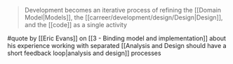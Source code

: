 > Development becomes an iterative process of refining the [[Domain Model|Models]], the [[carreer/development/design/Design|Design]], and the [[code]] as a single activity

#quote by [[Eric Evans]] on [[3 - Binding model and implementation]] about his experience working with separated [[Analysis and Design should have a short feedback loop|analysis and design]] processes
